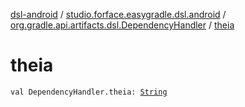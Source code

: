[dsl-android](../../index.md) / [studio.forface.easygradle.dsl.android](../index.md) / [org.gradle.api.artifacts.dsl.DependencyHandler](index.md) / [theia](./theia.md)

# theia

`val DependencyHandler.theia: `[`String`](https://kotlinlang.org/api/latest/jvm/stdlib/kotlin/-string/index.html)